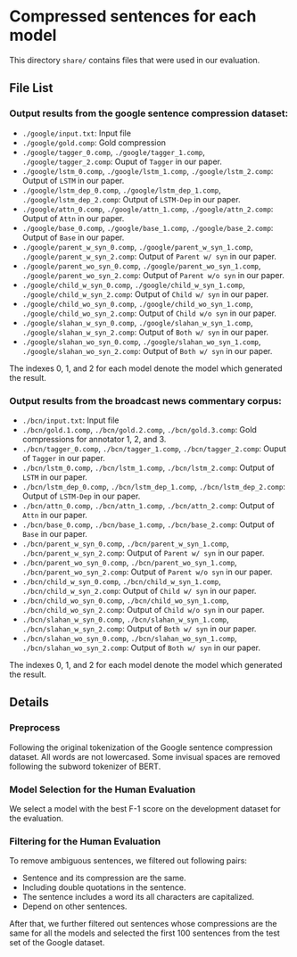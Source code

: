 # Compressed sentences for each model

This directory ``share/`` contains files that were used in our evaluation.

## File List

### Output results from the google sentence compression dataset:
- `./google/input.txt`: Input file
- `./google/gold.comp`: Gold compression
- `./google/tagger_0.comp`, `./google/tagger_1.comp`, `./google/tagger_2.comp`: Ouput of `Tagger` in our paper.
- `./google/lstm_0.comp`, `./google/lstm_1.comp`, `./google/lstm_2.comp`: Output of `LSTM` in our paper.
- `./google/lstm_dep_0.comp`, `./google/lstm_dep_1.comp`, `./google/lstm_dep_2.comp`: Output of `LSTM-Dep` in our paper.
- `./google/attn_0.comp`, `./google/attn_1.comp`, `./google/attn_2.comp`: Output of `Attn` in our paper.
- `./google/base_0.comp`, `./google/base_1.comp`, `./google/base_2.comp`: Output of `Base` in our paper.
- `./google/parent_w_syn_0.comp`, `./google/parent_w_syn_1.comp`, `./google/parent_w_syn_2.comp`: Output of `Parent w/ syn` in our paper.
- `./google/parent_wo_syn_0.comp`, `./google/parent_wo_syn_1.comp`, `./google/parent_wo_syn_2.comp`: Output of `Parent w/o syn` in our paper.
- `./google/child_w_syn_0.comp`, `./google/child_w_syn_1.comp`, `./google/child_w_syn_2.comp`: Output of `Child w/ syn` in our paper.
- `./google/child_wo_syn_0.comp`, `./google/child_wo_syn_1.comp`, `./google/child_wo_syn_2.comp`: Output of `Child w/o syn` in our paper.
- `./google/slahan_w_syn_0.comp`, `./google/slahan_w_syn_1.comp`, `./google/slahan_w_syn_2.comp`: Output of `Both w/ syn` in our paper.
- `./google/slahan_wo_syn_0.comp`, `./google/slahan_wo_syn_1.comp`, `./google/slahan_wo_syn_2.comp`: Output of `Both w/ syn` in our paper.

The indexes 0, 1, and 2 for each model denote the model which generated the result.

### Output results from the broadcast news commentary corpus:
- `./bcn/input.txt`: Input file
- `./bcn/gold.1.comp`, `./bcn/gold.2.comp`, `./bcn/gold.3.comp`: Gold compressions for annotator 1, 2, and 3.
- `./bcn/tagger_0.comp`, `./bcn/tagger_1.comp`, `./bcn/tagger_2.comp`: Ouput of `Tagger` in our paper.
- `./bcn/lstm_0.comp`, `./bcn/lstm_1.comp`, `./bcn/lstm_2.comp`: Output of `LSTM` in our paper.
- `./bcn/lstm_dep_0.comp`, `./bcn/lstm_dep_1.comp`, `./bcn/lstm_dep_2.comp`: Output of `LSTM-Dep` in our paper.
- `./bcn/attn_0.comp`, `./bcn/attn_1.comp`, `./bcn/attn_2.comp`: Output of `Attn` in our paper.
- `./bcn/base_0.comp`, `./bcn/base_1.comp`, `./bcn/base_2.comp`: Output of `Base` in our paper.
- `./bcn/parent_w_syn_0.comp`, `./bcn/parent_w_syn_1.comp`, `./bcn/parent_w_syn_2.comp`: Output of `Parent w/ syn` in our paper.
- `./bcn/parent_wo_syn_0.comp`, `./bcn/parent_wo_syn_1.comp`, `./bcn/parent_wo_syn_2.comp`: Output of `Parent w/o syn` in our paper.
- `./bcn/child_w_syn_0.comp`, `./bcn/child_w_syn_1.comp`, `./bcn/child_w_syn_2.comp`: Output of `Child w/ syn` in our paper.
- `./bcn/child_wo_syn_0.comp`, `./bcn/child_wo_syn_1.comp`, `./bcn/child_wo_syn_2.comp`: Output of `Child w/o syn` in our paper.
- `./bcn/slahan_w_syn_0.comp`, `./bcn/slahan_w_syn_1.comp`, `./bcn/slahan_w_syn_2.comp`: Output of `Both w/ syn` in our paper.
- `./bcn/slahan_wo_syn_0.comp`, `./bcn/slahan_wo_syn_1.comp`, `./bcn/slahan_wo_syn_2.comp`: Output of `Both w/ syn` in our paper.

The indexes 0, 1, and 2 for each model denote the model which generated the result.

## Details

### Preprocess

Following the original tokenization of the Google sentence compression dataset.
All words are not lowercased.
Some invisual spaces are removed following the subword tokenizer of BERT.

### Model Selection for the Human Evaluation

We select a model with the best F-1 score on the development dataset for the evaluation.

### Filtering for the Human Evaluation

To remove ambiguous sentences, we filtered out following pairs:
- Sentence and its compression are the same.
- Including double quotations in the sentence.
- The sentence includes a word its all characters are capitalized.
- Depend on other sentences.

After that, we further filtered out sentences whose compressions are the same for all the models and selected the first 100 sentences from the test set of the Google dataset.
